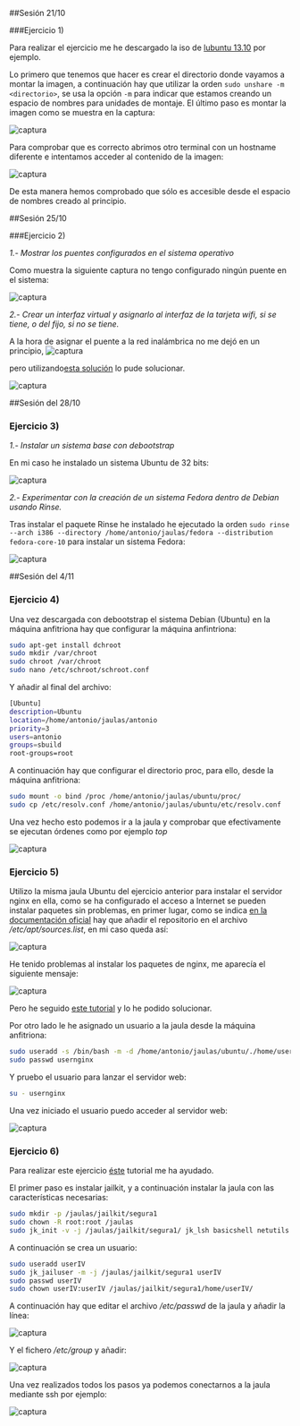 
##Sesión 21/10

###Ejercicio 1)

Para realizar el ejercicio me he descargado la iso de [lubuntu 13.10](https://help.ubuntu.com/community/Lubuntu/GetLubuntu) por ejemplo.

Lo primero que tenemos que hacer es crear el directorio donde vayamos a montar la imagen, a continuación hay que utilizar la orden `sudo unshare -m <directorio>`, se usa la opción `-m` para indicar que estamos creando un espacio de nombres para unidades de montaje. El último paso es montar la imagen como se muestra en la captura:

![captura](https://dl.dropboxusercontent.com/s/x92pu2gifzqh5zx/ej1-1.png)

Para comprobar que es correcto abrimos otro terminal con un hostname diferente e intentamos acceder al contenido de la imagen:

![captura](https://dl.dropboxusercontent.com/s/qhciv9a2t1ha0mc/ej1-2.png?m)

De esta manera hemos comprobado que sólo es accesible desde el espacio de nombres creado al principio.

##Sesión 25/10

###Ejercicio 2)

*1.- Mostrar los puentes configurados en el sistema operativo*

Como muestra la siguiente captura no tengo configurado ningún puente en el sistema:

![captura](https://dl.dropboxusercontent.com/s/x1zvepj5bgrtnxu/ej2-1.png)

*2.- Crear un interfaz virtual y asignarlo al interfaz de la tarjeta wifi, si se tiene, o del fijo, si no se tiene.*

A la hora de asignar el puente a la red inalámbrica no me dejó en un principio, 
![captura](https://dl.dropboxusercontent.com/s/wpt3mo6emqo1g1y/ej2-2.png)

pero utilizando[esta solución](http://ubuntuforums.org/showthread.php?t=1681045) lo pude solucionar.

![captura](https://dl.dropboxusercontent.com/s/pi7kfijytih7g1b/ej2-3.png)


##Sesión del 28/10

### Ejercicio 3)

*1.- Instalar un sistema base con debootstrap*

En mi caso he instalado un sistema Ubuntu de 32 bits:

![captura](https://dl.dropboxusercontent.com/s/ewnfc74scphgnvm/ej3-1.png)

*2.- Experimentar con la creación de un sistema Fedora dentro de Debian usando Rinse.*

Tras instalar el paquete Rinse he instalado he ejecutado la orden `sudo rinse --arch i386 --directory /home/antonio/jaulas/fedora --distribution fedora-core-10` para instalar un sistema Fedora:

![captura](https://dl.dropboxusercontent.com/s/chieahlb4oio21c/ej3-2.png)

##Sesión del 4/11

### Ejercicio 4)

Una vez descargada con debootstrap el sistema Debian (Ubuntu) en la máquina anfitriona hay que configurar la máquina anfintriona:

```sh
sudo apt-get install dchroot
sudo mkdir /var/chroot	
sudo chroot /var/chroot	
sudo nano /etc/schroot/schroot.conf
```	

Y añadir al final del archivo:

```sh
[Ubuntu]
description=Ubuntu
location=/home/antonio/jaulas/antonio
priority=3
users=antonio
groups=sbuild
root-groups=root
```

A continuación hay que configurar el directorio proc, para ello, desde la máquina anfitriona:
```sh
sudo mount -o bind /proc /home/antonio/jaulas/ubuntu/proc/
sudo cp /etc/resolv.conf /home/antonio/jaulas/ubuntu/etc/resolv.conf
```

Una vez hecho esto podemos ir a la jaula y comprobar que efectivamente se ejecutan órdenes como por ejemplo *top*

![captura](https://dl.dropboxusercontent.com/s/xqwm7pq3yqc8a8a/ej4-1.png)


### Ejercicio 5)

Utilizo la misma jaula Ubuntu del ejercicio anterior para instalar el servidor nginx en ella, como se ha configurado el acceso a Internet se pueden instalar paquetes sin problemas, en primer lugar, como se indica [en la documentación oficial](http://wiki.nginx.org/Install) hay que añadir el repositorio en el archivo */etc/apt/sources.list*, en mi caso queda así:

![captura](https://dl.dropboxusercontent.com/s/3h5kb1qzpfp7re1/ej5-1.png)

He tenido problemas al instalar los paquetes de nginx, me aparecía el siguiente mensaje:

![captura](https://dl.dropboxusercontent.com/s/s0zr7bbi3ghov2b/ej5-2.png)

Pero he seguido [este tutorial](http://andrewelkins.com/linux/depends-libssl0-9-8-0-9-8m-1-but-it-is-not-installable/) y lo he podido solucionar.

Por otro lado le he asignado un usuario a la jaula desde la máquina anfitriona:

```sh
sudo useradd -s /bin/bash -m -d /home/antonio/jaulas/ubuntu/./home/usernginx -c "Ubuntu usernginx" -g users usernginx
sudo passwd usernginx
```
Y pruebo el usuario para lanzar el servidor web:

```sh
su - usernginx
```
Una vez iniciado el usuario puedo acceder al servidor web:

![captura](https://dl.dropboxusercontent.com/s/tub5qmym6tnvovo/ej5-3.png)


### Ejercicio 6)

Para realizar este ejercicio [éste](http://ubuntuforums.org/archive/index.php/t-248724.html) tutorial me ha ayudado.

El primer paso es instalar jailkit, y a continuación instalar la jaula con las características necesarias:

```sh
sudo mkdir -p /jaulas/jailkit/segura1
sudo chown -R root:root /jaulas
sudo jk_init -v -j /jaulas/jailkit/segura1/ jk_lsh basicshell netutils editors
```
A continuación se crea un usuario:

```sh
sudo useradd userIV
sudo jk_jailuser -m -j /jaulas/jailkit/segura1 userIV
sudo passwd userIV
sudo chown userIV:userIV /jaulas/jailkit/segura1/home/userIV/
```
A continuación hay que editar el archivo */etc/passwd* de la jaula y añadir la línea:

![captura](https://dl.dropboxusercontent.com/s/a8et6tj82utth57/ej6-1.png)

Y el fichero */etc/group* y añadir:

![captura](https://dl.dropboxusercontent.com/s/0l7tcd3sc19r71c/ej6-2.png)

Una vez realizados todos los pasos ya podemos conectarnos a la jaula mediante ssh por ejemplo:

![captura](https://dl.dropboxusercontent.com/s/u086o1d28mvqozn/ej6-3.png)






